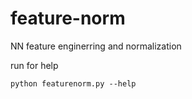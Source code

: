 feature-norm
============

NN feature enginerring and normalization

run for help

`python featurenorm.py --help`
